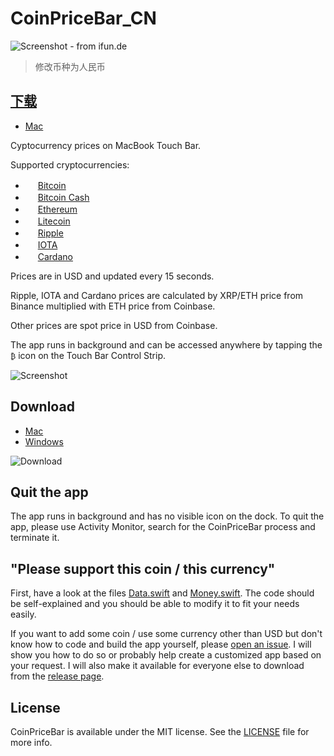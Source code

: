 # CoinPriceBar_CN

![Screenshot - from ifun.de](https://github.com/T-Pham/CoinPriceBar/blob/master/Screenshots/screenshot.jpg?raw=true)

> 修改币种为人民币

## [下载](https://github.com/discountry/CoinPriceBar/releases/download/1.5.1/CoinPriceBar_CN.app.zip)

- [Mac](https://github.com/discountry/CoinPriceBar/releases/download/1.5.1/CoinPriceBar_CN.app.zip)

Cyptocurrency prices on MacBook Touch Bar.

Supported cryptocurrencies:

- <img src="https://github.com/cjdowner/cryptocurrency-icons/blob/master/128/color/btc.png?raw=true" width="16px"/> [Bitcoin](https://support.binance.com/hc/en-us/articles/115000494172)
- <img src="https://github.com/theantnest/Bitcoin-Cash-Green-Art/blob/master/BCC%20Round%20Icon/BCC%20Round%20Icon%20RGBA%20(128px%20Favicon).png?raw=true" width="16px"/> [Bitcoin Cash](https://support.binance.com/hc/en-us/articles/115000922291)
- <img src="https://github.com/cjdowner/cryptocurrency-icons/blob/master/128/color/eth.png?raw=true" width="16px"/> [Ethereum](https://support.binance.com/hc/en-us/articles/115000499311)
- <img src="https://github.com/cjdowner/cryptocurrency-icons/blob/master/128/color/ltc.png?raw=true" width="16px"/> [Litecoin](https://support.binance.com/hc/en-us/articles/115000499011)
- <img src="https://github.com/cjdowner/cryptocurrency-icons/blob/master/128/color/xrp.png?raw=true" width="16px"/> [Ripple](https://support.binance.com/hc/en-us/articles/115002544232)
- <img src="https://github.com/cjdowner/cryptocurrency-icons/blob/master/128/color/miota.png?raw=true" width="16px"/> [IOTA](https://support.binance.com/hc/en-us/articles/115001835032)
- <img src="https://github.com/cjdowner/cryptocurrency-icons/blob/master/128/color/ada.png?raw=true" width="16px"/> [Cardano](https://support.binance.com/hc/en-us/articles/115003098651)

Prices are in USD and updated every 15 seconds.

Ripple, IOTA and Cardano prices are calculated by XRP/ETH price from Binance multiplied with ETH price from Coinbase.

Other prices are spot price in USD from Coinbase.

The app runs in background and can be accessed anywhere by tapping the `₿` icon on the Touch Bar Control Strip.

![Screenshot](https://github.com/T-Pham/CoinPriceBar/blob/master/Screenshots/record.gif?raw=true)

## Download

- [Mac](https://github.com/discountry/CoinPriceBar/releases/download/1.5.1/CoinPriceBar_CN.app.zip)
- [Windows](https://www.youtube.com/watch?v=dQw4w9WgXcQ)

![Download](https://img.shields.io/github/downloads/T-Pham/CoinPriceBar/total.svg?style=flat-square&label=&colorA=000000&colorB=000000)

## Quit the app

The app runs in background and has no visible icon on the dock. To quit the app, please use Activity Monitor, search for the CoinPriceBar process and terminate it.

## "Please support this coin / this currency"

First, have a look at the files [Data.swift](CoinPriceBar/Data.swift) and [Money.swift](CoinPriceBar/Money.swift). The code should be self-explained and you should be able to modify it to fit your needs easily.

If you want to add some coin / use some currency other than USD but don't know how to code and build the app yourself, please [open an issue](https://github.com/T-Pham/CoinPriceBar/issues/new).
I will show you how to do so or probably help create a customized app based on your request. I will also make it available for everyone else to download from the [release page](https://github.com/T-Pham/CoinPriceBar/releases).

## License

CoinPriceBar is available under the MIT license. See the [LICENSE](LICENSE) file for more info.
